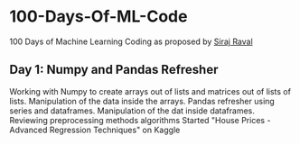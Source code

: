 # 100-Days-Of-ML-Code

100 Days of Machine Learning Coding as proposed by [Siraj Raval](https://github.com/llSourcell)

## Day 1: Numpy and Pandas Refresher

Working with Numpy to create arrays out of lists and matrices out of lists of lists. Manipulation of the data inside the arrays.
Pandas refresher using series and dataframes. Manipulation of the dat inside dataframes.
Reviewing preprocessing methods algorithms 
Started "House Prices - Advanced Regression Techniques" on Kaggle
